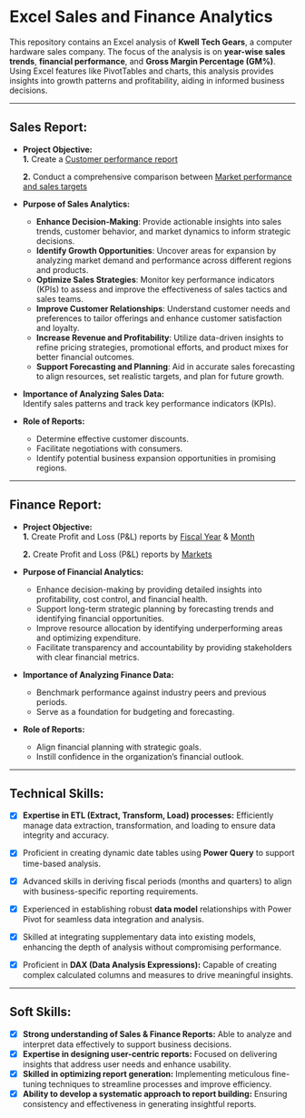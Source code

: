 # Excel Sales and Finance Analytics

This repository contains an Excel analysis of **Kwell Tech Gears**, a computer hardware sales company. The focus of the analysis is on **year-wise sales trends**, **financial performance**, and **Gross Margin Percentage (GM%)**. Using Excel features like PivotTables and charts, this analysis provides insights into growth patterns and profitability, aiding in informed business decisions.

---

## Sales Report:

- **Project Objective:**  
  **1.** Create a [Customer performance report](https://github.com/kartikkotagi/Excel-Sales-and-Finance-analytics/blob/main/Net%20Sales.pdf)
  
  **2.** Conduct a comprehensive comparison between [Market performance and sales targets](https://github.com/kartikkotagi/Excel-Sales-and-Finance-analytics/blob/main/NS%20target.pdf)  

- **Purpose of Sales Analytics:**

  - **Enhance Decision-Making**: Provide actionable insights into sales trends, customer behavior, and market dynamics to inform strategic decisions.
  - **Identify Growth Opportunities**: Uncover areas for expansion by analyzing market demand and performance across different regions and products.
  - **Optimize Sales Strategies**: Monitor key performance indicators (KPIs) to assess and improve the effectiveness of sales tactics and sales teams.
  - **Improve Customer Relationships**: Understand customer needs and preferences to tailor offerings and enhance customer satisfaction and loyalty.
  - **Increase Revenue and Profitability**: Utilize data-driven insights to refine pricing strategies, promotional efforts, and product mixes for better financial outcomes.
  - **Support Forecasting and Planning**: Aid in accurate sales forecasting to align resources, set realistic targets, and plan for future growth.
 

- **Importance of Analyzing Sales Data:**  
  Identify sales patterns and track key performance indicators (KPIs).  

- **Role of Reports:**  
  - Determine effective customer discounts.  
  - Facilitate negotiations with consumers.  
  - Identify potential business expansion opportunities in promising regions.  

---

## Finance Report:

- **Project Objective:**  
  **1.** Create Profit and Loss (P&L) reports by [Fiscal Year](https://github.com/kartikkotagi/Excel-Sales-and-Finance-analytics/blob/main/P%20%26%20L%20Yearwise.pdf) & [Month](https://github.com/kartikkotagi/Excel-Sales-and-Finance-analytics/blob/main/Monthly%20P%20%26%20L%20.pdf)
   
  **2.** Create Profit and Loss (P&L) reports by [Markets](https://github.com/kartikkotagi/Excel-Sales-and-Finance-analytics/blob/main/P%20%26%20L%20Market.pdf)

- **Purpose of Financial Analytics:** 

   - Enhance decision-making by providing detailed insights into profitability, cost control, and financial health.
   - Support long-term strategic planning by forecasting trends and identifying financial opportunities.
   - Improve resource allocation by identifying underperforming areas and optimizing expenditure.
   - Facilitate transparency and accountability by providing stakeholders with clear financial metrics.

- **Importance of Analyzing Finance Data:**  
  - Benchmark performance against industry peers and previous periods.  
  - Serve as a foundation for budgeting and forecasting.  

- **Role of Reports:**  
  - Align financial planning with strategic goals.  
  - Instill confidence in the organization’s financial outlook.  

---

## Technical Skills:

- [x] **Expertise in ETL (Extract, Transform, Load) processes:** Efficiently manage data extraction, transformation, and loading to ensure data integrity and accuracy.
- [x] Proficient in creating dynamic date tables using **Power Query** to support time-based analysis.
- [x] Advanced skills in deriving fiscal periods (months and quarters) to align with business-specific reporting requirements.
- [x] Experienced in establishing robust **data model** relationships with Power Pivot for seamless data integration and analysis.
- [x] Skilled at integrating supplementary data into existing models, enhancing the depth of analysis without compromising performance.
- [x] Proficient in **DAX (Data Analysis Expressions):** Capable of creating complex calculated columns and measures to drive meaningful insights.
 

---

## Soft Skills:

- [x] **Strong understanding of Sales & Finance Reports:** Able to analyze and interpret data effectively to support business decisions.
- [x] **Expertise in designing user-centric reports:** Focused on delivering insights that address user needs and enhance usability.
- [x] **Skilled in optimizing report generation:** Implementing meticulous fine-tuning techniques to streamline processes and improve efficiency.
- [x] **Ability to develop a systematic approach to report building:** Ensuring consistency and effectiveness in generating insightful reports.
